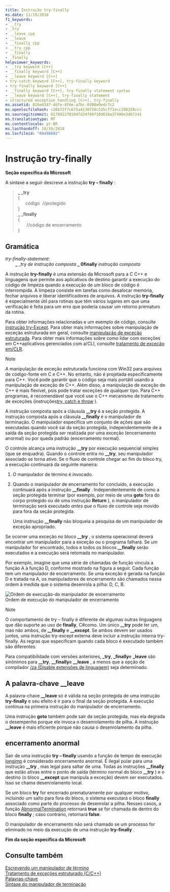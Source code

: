 ```yaml
---
title: Instrução try-finally
ms.date: 11/19/2018
f1_keywords:
- __try
- _try
- __leave_cpp
- __leave
- __finally_cpp
- __try_cpp
- __finally
- _finally
helpviewer_keywords:
- __try keyword [C++]
- __finally keyword [C++]
- __leave keyword [C++]
- try-catch keyword [C++], try-finally keyword
- try-finally keyword [C++]
- __finally keyword [C++], try-finally statement syntax
- __leave keyword [C++], try-finally statement
- structured exception handling [C++], try-finally
ms.assetid: 826e0347-ddfe-4f6e-a7bc-0398e0edc7c2
ms.openlocfilehash: c26b72f7c675a4130f38c515cf71ecc290328ccc
ms.sourcegitcommit: 8178d22701047d24f69f10d01ba37490e3d67241
ms.translationtype: MT
ms.contentlocale: pt-BR
ms.lasthandoff: 10/18/2019
ms.locfileid: "69498602"
---
```

# <a name="try-finally-statement"></a>Instrução try-finally

**Seção específica da Microsoft**

A sintaxe a seguir descreve a instrução **try – finally** :

> **\_ \_try**<br/>
> {<br/>
> &nbsp; &nbsp; &nbsp; código &nbsp;//protegido<br/>
> }<br/>
> **\_ \_finally**<br/>
> {<br/>
> &nbsp; &nbsp; &nbsp; &nbsp;//código de encerramento<br/>
> }

## <a name="grammar"></a>Gramática

*try-finally-statement*:<br/>
&nbsp; &nbsp; &nbsp; &nbsp; **\_** \_try *de instrução composta* **\_ 0finally** *instrução composta*

A instrução **try-finally** é uma extensão da Microsoft para a C C++ e linguagens que permite aos aplicativos de destino garantir a execução do código de limpeza quando a execução de um bloco de código é interrompida. A limpeza consiste em tarefas como desalocar memória, fechar arquivos e liberar identificadores de arquivos. A instrução **try-finally** é especialmente útil para rotinas que têm vários lugares em que uma verificação é feita para um erro que poderia causar um retorno prematuro da rotina.

Para obter informações relacionadas e um exemplo de código, consulte [instrução try-Except](../cpp/try-except-statement.md). Para obter mais informações sobre manipulação de exceção estruturada em geral, consulte [manipulação de exceção estruturada](../cpp/structured-exception-handling-c-cpp.md). Para obter mais informações sobre como lidar com exceções em C++aplicativos gerenciados com a/CLI, consulte [tratamento de exceção em/CLR](../extensions/exception-handling-cpp-component-extensions.md).

> [!NOTE]
> A manipulação de exceção estruturada funciona com Win32 para arquivos de código-fonte em C e C++. No entanto, não é projetada especificamente para C++. Você pode garantir que o código seja mais portátil usando a manipulação de exceção de C++. Além disso, a manipulação de exceção de C++ é mais flexível, pois pode tratar exceções de qualquer tipo. Para C++ programas, é recomendável que você use o C++ mecanismo de tratamento de exceções (instruções[try, catch e throw](../cpp/try-throw-and-catch-statements-cpp.md) ).

A instrução composta após a cláusula **__try** é a seção protegida. A instrução composta após a cláusula **__finally** é o manipulador de terminação. O manipulador especifica um conjunto de ações que são executadas quando você sai da seção protegida, independentemente de a saída da seção protegida ser realizada por uma exceção (encerramento anormal) ou por queda padrão (encerramento normal).

O controle alcança uma instrução **__try** por execução sequencial simples (que se enquadra). Quando o controle entra no **__try**, seu manipulador associado se torna ativo. Se o fluxo de controle chegar ao fim do bloco try, a execução continuará da seguinte maneira:

1. O manipulador de término é invocado.

1. Quando o manipulador de encerramento for concluído, a execução continuará após a instrução **__finally** . Independentemente de como a seção protegida terminar (por exemplo, por meio de uma **goto** fora do corpo protegido ou de uma instrução **Return** ), o manipulador de terminação será executado *antes que* o fluxo de controle seja movido para fora da seção protegida.

   Uma instrução **__finally** não bloqueia a pesquisa de um manipulador de exceção apropriado.

Se ocorrer uma exceção no bloco **__try** , o sistema operacional deverá encontrar um manipulador para a exceção ou o programa falhará. Se um manipulador for encontrado, todos e todos os blocos **__finally** serão executados e a execução será retomada no manipulador.

Por exemplo, imagine que uma série de chamadas de função vincula a função A à função D, conforme mostrado na figura a seguir. Cada função tem um manipulador de encerramento. Se uma exceção é gerada na função D e tratada na A, os manipuladores de encerramento são chamados nessa ordem à medida que o sistema desenrola a pilha: D, C, B.

![Ordem de execução&#45;do manipulador de encerramento](../cpp/media/vc38cx1.gif "Ordem de execução&#45;do manipulador de encerramento") <br/>
Ordem de execução do manipulador de encerramento

> [!NOTE]
> O comportamento de try – finally é diferente de algumas outras linguagens que dão suporte ao uso de **finally**, C#como.  Um único **__try** pode ter um, mas não ambos, de **__finally** e **__except**.  Se ambos devem ser usados juntos, uma instrução try-except externa deve incluir a instrução interna try-finally.  As regras que especificam quando cada bloco é executado também são diferentes.

Para compatibilidade com versões anteriores, **_try**, **_finally**e **_leave** são sinônimos para **__try**, **__finally**e **__leave** , a menos que a opção de compilador [/za \(Disable extensões de linguagem)](../build/reference/za-ze-disable-language-extensions.md) seja determinado.

## <a name="the-__leave-keyword"></a>A palavra-chave __leave

A palavra-chave **__leave** só é válida na seção protegida de uma instrução **try-finally** e seu efeito é ir para o final da seção protegida. A execução continua na primeira instrução do manipulador de encerramento.

Uma instrução **goto** também pode sair da seção protegida, mas ela degrada o desempenho porque ele invoca o desenrolamento de pilha. A instrução **__leave** é mais eficiente porque não causa o desenrolamento da pilha.

## <a name="abnormal-termination"></a>encerramento anormal

Sair de uma instrução **try – finally** usando a função de tempo de execução [longjmp](../c-runtime-library/reference/longjmp.md) é considerado encerramento anormal. É ilegal pular para uma instrução **__try** , mas legal para saltar de uma. Todas as instruções **__finally** que estão ativas entre o ponto de saída (término normal do bloco **__try** ) e o destino (o bloco **__except** que manipula a exceção) devem ser executados. Isso se chama desenrolamento local.

Se um bloco **try** for encerrado prematuramente por qualquer motivo, incluindo um salto para fora do bloco, o sistema executará o bloco **finally** associado como parte do processo de desenrolar a pilha. Nesses casos, a função [AbnormalTermination](/windows/win32/Debug/abnormaltermination) retornará **true** se for chamada de dentro do bloco **finally** ; caso contrário, retornará **false**.

O manipulador de encerramento não será chamado se um processo for eliminado no meio da execução de uma instrução **try-finally** .

**Fim da seção específica da Microsoft**

## <a name="see-also"></a>Consulte também

[Escrevendo um manipulador de término](../cpp/writing-a-termination-handler.md)<br/>
[Tratamento de exceções estruturado (C/C++)](../cpp/structured-exception-handling-c-cpp.md)<br/>
[Palavras-chave](../cpp/keywords-cpp.md)<br/>
[Sintaxe do manipulador de terminação](/windows/win32/Debug/termination-handler-syntax)